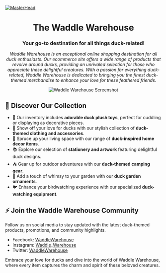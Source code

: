 [![MasterHead](https://static.wikia.nocookie.net/animal-jam-clans-1/images/1/1c/Made_by_1041uuu.gif/revision/latest/scale-to-width-down/500?cb=20210406230318)]()

<h1 align="center">The Waddle Warehouse</h1>
<h3 align="center">Your go-to destination for all things duck-related!</h3>

<p align="center">
  <em>Waddle Warehouse is an exceptional online shopping destination for all duck enthusiasts. Our ecommerce site offers a wide range of products that revolve around ducks, providing an unrivaled selection for those who appreciate these delightful creatures. With a passion for everything duck-related, Waddle Warehouse is dedicated to bringing you the finest duck-themed merchandise to enhance your love for these feathered friends.</em>
</p>

<p align="center">
  <img src="https://your-image-link-here" alt="Waddle Warehouse Screenshot">
</p>

## 🌱 Discover Our Collection

- 🧸 Our inventory includes **adorable duck plush toys**, perfect for cuddling or displaying as decorative pieces.
- 🎽 Show off your love for ducks with our stylish collection of **duck-themed clothing and accessories**.
- 🏡 Spruce up your living space with our range of **duck-inspired home decor items**.
- 📚 Explore our selection of **stationery and artwork** featuring delightful duck designs.
- ⛺️ Gear up for outdoor adventures with our **duck-themed camping gear**.
- 🌻 Add a touch of whimsy to your garden with our **duck garden ornaments**.
- 🐦 Enhance your birdwatching experience with our specialized **duck-watching equipment**.

## ⚡ Join the Waddle Warehouse Community

Follow us on social media to stay updated with the latest duck-themed products, promotions, and community highlights.

- Facebook: [WaddleWarehouse](https://www.facebook.com/WaddleWarehouse)
- Instagram: [Waddle_Warehouse](https://www.instagram.com/Waddle_Warehouse)
- Twitter: [WaddleWarehouse](https://twitter.com/WaddleWarehouse)

Embrace your love for ducks and dive into the world of Waddle Warehouse, where every item captures the charm and spirit of these beloved creatures.

